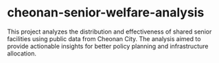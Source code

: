 # cheonan-senior-welfare-analysis
This project analyzes the distribution and effectiveness of shared senior facilities using public data from Cheonan City. The analysis aimed to provide actionable insights for better policy planning and infrastructure allocation.
